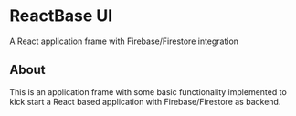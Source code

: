 # ReactBase UI

A React application frame with Firebase/Firestore integration

## About

This is an application frame with some basic functionality implemented
to kick start a React based application with Firebase/Firestore as
backend.